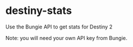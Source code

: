 # destiny-stats
Use the Bungie API to get stats for Destiny 2

Note: you will need your own API key from Bungie.
